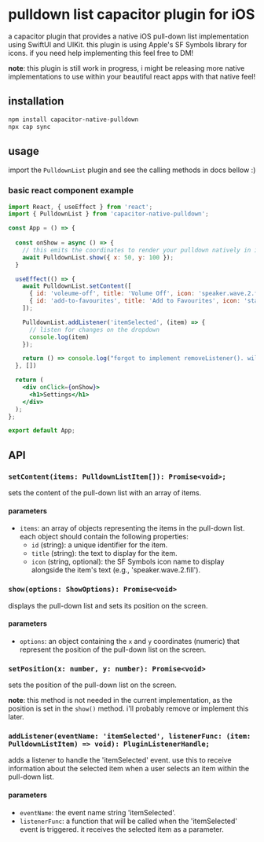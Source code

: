 # pulldown list capacitor plugin for iOS

a capacitor plugin that provides a native iOS pull-down list implementation using SwiftUI and UIKit. this plugin is using Apple's SF Symbols library for icons. if you need help implementing this feel free to DM!

**note**: this plugin is still work in progress, i might be releasing more native implementations to use within your beautiful react apps with that native feel!

## installation

```bash
npm install capacitor-native-pulldown
npx cap sync
```

## usage

import the `PulldownList` plugin and see the calling methods in docs bellow :)

### basic react component example

```jsx
import React, { useEffect } from 'react';
import { PulldownList } from 'capacitor-native-pulldown';

const App = () => {
  
  const onShow = async () => {
    // this emits the coordinates to render your pulldown natively in ios
    await PulldownList.show({ x: 50, y: 100 });
  }

  useEffect(() => {
    await PulldownList.setContent([
      { id: 'voleume-off', title: 'Volume Off', icon: 'speaker.wave.2.fill' },
      { id: 'add-to-favourites', title: 'Add to Favourites', icon: 'star.fill' }
    ]);

    PulldownList.addListener('itemSelected', (item) => {
      // listen for changes on the dropdown
      console.log(item)
    });

    return () => console.log("forgot to implement removeListener(). will fix lol")
  }, [])

  return (
    <div onClick={onShow}>
      <h1>Settings</h1>
    </div>
  );
};

export default App;
```

## API

### `setContent(items: PulldownListItem[]): Promise<void>;`

sets the content of the pull-down list with an array of items.

#### parameters

- `items`: an array of objects representing the items in the pull-down list. each object should contain the following properties:
  - `id` (string): a unique identifier for the item.
  - `title` (string): the text to display for the item.
  - `icon` (string, optional): the SF Symbols icon name to display alongside the item's text (e.g., 'speaker.wave.2.fill').

### `show(options: ShowOptions): Promise<void>`

displays the pull-down list and sets its position on the screen.

#### parameters

- `options`: an object containing the `x` and `y` coordinates (numeric) that represent the position of the pull-down list on the screen.

### `setPosition(x: number, y: number): Promise<void>`

sets the position of the pull-down list on the screen.

**note**: this method is not needed in the current implementation, as the position is set in the `show()` method. i'll probably remove or implement this later.

### `addListener(eventName: 'itemSelected', listenerFunc: (item: PulldownListItem) => void): PluginListenerHandle;`

adds a listener to handle the 'itemSelected' event. use this to receive information about the selected item when a user selects an item within the pull-down list.

#### parameters

- `eventName`: the event name string 'itemSelected'.
- `listenerFunc`: a function that will be called when the 'itemSelected' event is triggered. it receives the selected item as a parameter.